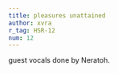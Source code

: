 ```yaml
---
title: pleasures unattained
author: xvra
r_tag: HSR-12
num: 12
---
```


guest vocals done by Neratoh.

